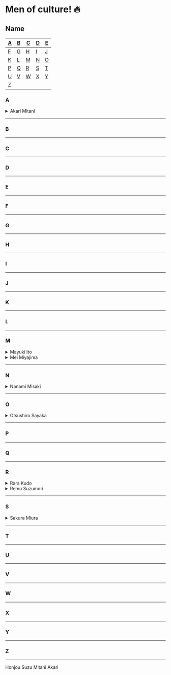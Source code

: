 # Men of culture! :fire:

## Name
| [A](#A) | [B](#B) | [C](#C) | [D](#D) | [E](#E) |
|---|---|---|---|---|
| [F](#F) | [G](#G) | [H](#H) | [I](#I) | [J](#J) |
| [K](#K) | [L](#L) | [M](#M) | [N](#N) | [O](#O) |
| [P](#P) | [Q](#Q) | [R](#R) | [S](#S) | [T](#F) |
| [U](#U) | [V](#V) | [W](#W) | [X](#X) | [Y](#Y) |
| [Z](#Z) |


### A
<details>
<summary>Akari Mitani</summary>
<br>
<img src="https://static.wikia.nocookie.net/jav/images/b/b9/Akari_Mitani.jpg/revision/latest/scale-to-width-down/350?cb=20210205190459" width="100">
</details>

---
### B
---

### C
---

### D
---

### E
---

### F
---

### G
---

### H
---

### I

---

### J
---

### K
---

### L
---

### M
<details>
<summary>Mayuki Ito</summary>
<br>
<img src="https://static.wikia.nocookie.net/jav/images/9/9e/Mayuki_Ito.jpeg/revision/latest/scale-to-width-down/333?cb=20201002193229" width="100">
</details>

<details>
<summary>Mei Miyajima</summary>
<br>
<img src="https://static.wikia.nocookie.net/jav/images/3/35/Mei_Miyajima.jpg/revision/latest/scale-to-width-down/333?cb=20200802095702" width="100">
</details>

---

### N
<details>
<summary>Nanami Misaki</summary>
<br>
<img src="https://static.wikia.nocookie.net/jav/images/c/c7/Nanami_Misaki.jpg/revision/latest/scale-to-width-down/350?cb=20211016191704" width="100">
</details>

---

### O
<details>
<summary>Otsushiro Sayaka</summary>
<br>
<img src="https://javmodel.com/javdata/uploads/sayaka-otoshiro150.jpg" width="100">
</details>

---

### P
---

### Q
---

### R
<details>
<summary>Rara Kudo</summary>
<br>
<img src="https://cdn.japteenx.com/media/pornstars/covers/213.jpg" width="100">
</details>

<details>
<summary>Remu Suzumori</summary>
<br>
<img src="https://static.wikia.nocookie.net/jav/images/5/59/Remu_Suzumori.jpg/revision/latest/scale-to-width-down/334?cb=20200502095136" width="100">
</details>

---

### S
<details>
<summary>Sakura Miura</summary>
<br>
<img src="https://static.wikia.nocookie.net/jav/images/3/3e/Sakura_Miura.jpg/revision/latest/scale-to-width-down/350?cb=20200417183708" width="100">
</details>

---

### T
---

### U
---

### V
---

### W
---

### X
---

### Y
---

### Z
---

Honjou Suzu
Mitani Akari
